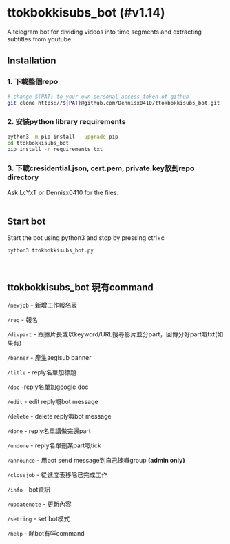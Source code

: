 # ttokbokkisubs_bot (#v1.14)
A telegram bot for dividing videos into time segments and extracting subtitles from youtube.

## Installation

### 1. 下載整個repo
```bash
# change ${PAT} to your own personal access token of github
git clone https://${PAT}@github.com/Dennisx0410/ttokbokkisubs_bot.git 
```

### 2. 安裝python library requirements
```bash
python3 -m pip install --upgrade pip
cd ttokbokkisubs_bot
pip install -r requirements.txt
```

### 3. 下載cresidential.json, cert.pem, private.key放到repo directory
Ask LcYxT or Dennisx0410 for the files.
<br><br>
## Start bot

Start the bot using python3 and stop by pressing ctrl+c
```bash
python3 ttokbokkisubs_bot.py 
```
<br>

## ttokbokkisubs_bot 現有command

```/newjob``` - 新增工作報名表

```/reg``` - 報名

```/divpart``` - 跟據片長或以keyword/URL搜尋影片並分part，回傳分好part嘅txt(如果有)

```/banner``` - 產生aegisub banner

```/title``` - reply名單加標題

```/doc``` -reply名單加google doc

```/edit``` - edit reply嘅bot message

```/delete``` - delete reply嘅bot message

```/done``` - reply名單講做完邊part

```/undone``` - reply名單刪某part嘅tick

```/announce``` - 用bot send message到自己揀嘅group **(admin only)**

```/closejob``` - 從進度表移除已完成工作

```/info``` - bot資訊

```/updatenote``` - 更新內容

```/setting``` - set bot模式

```/help``` - 睇bot有咩command
